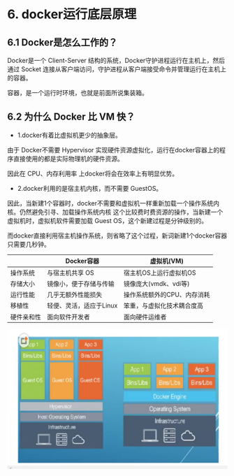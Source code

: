 # 6. docker运行底层原理

## 6.1 Docker是怎么工作的？

Docker是一个 Client-Server 结构的系统，Docker守护进程运行在主机上，然后通过 Socket 连接从客户端访问，守护进程从客户端接受命令并管理运行在主机上的容器。

容器，是一个运行时环境，也就是前面所说集装箱。

## 6.2 为什么 Docker 比 VM 快？
* 1.docker有着比虚拟机更少的抽象层。

由于 Docker不需要 Hypervisor 实现硬件资源虚拟化，运行在docker容器上的程序直接使用的都是实际物理机的硬件资源。

因此在 CPU、内存利用率 上docker将会在效率上有明显优势。

* 2.docker利用的是宿主机内核，而不需要 GuestOS。

因此，当新建1个容器时，docker不需要和虚拟机一样重新加载一个操作系统内核。仍然避免引寻、加载操作系统内核 这个比较费时费资源的操作，当新建一个虚拟机时，虚拟机软件需要加载 Guest OS，这个新建过程是分钟级别的。

而docker直接利用宿主机操作系统，则省略了这个过程，新词新建1个docker容器只需要几秒钟。


| | Docker容器 | 虚拟机(VM) |
|----|----|----|
| 操作系统 | 与宿主机共享 OS | 宿主机OS上运行虚拟机OS |
| 存储大小 | 镜像小，便于存储与传输 | 镜像庞大(vmdk、vdi等) |
| 运行性能 | 几乎无额外性能损失 | 操作系统额外的CPU、内存消耗 |
| 移植性 | 轻便、灵活，适应于Linux | 笨重，与虚拟化技术耦合度高 |
| 硬件亲和性 | 面向软件开发者 | 面向硬件运维者 |

![](../assets/docker和虚拟机.png)
